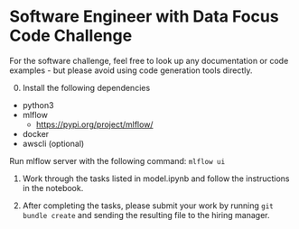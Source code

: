 # Software Engineer with Data Focus Code Challenge

For the software challenge, feel free to look up any documentation or code examples - but please avoid using code generation tools directly.

0. Install the following dependencies

* python3
* mlflow
    - https://pypi.org/project/mlflow/
* docker
* awscli (optional)

Run mlflow server with the following command: `mlflow ui`

1. Work through the tasks listed in model.ipynb and follow the instructions in the notebook.

2. After completing the tasks, please submit your work by running `git bundle create` and sending the resulting file to the hiring manager.